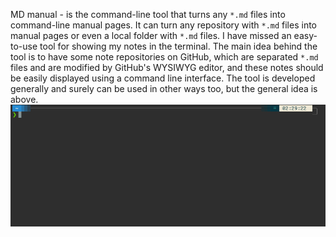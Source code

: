 MD manual - is the command-line tool that turns any `*.md` files into command-line manual pages.
It can turn any repository with `*.md` files into manual pages or even a local folder with `*.md` files.
I have missed an easy-to-use tool for showing my notes in the terminal.
The main idea behind the tool is to have some note repositories on GitHub, which are separated `*.md` files and are modified by GitHub's WYSIWYG editor, and these notes should be easily displayed using a command line interface.
The tool is developed generally and surely can be used in other ways too, but the general idea is above.  
![madman demo](demo.gif)